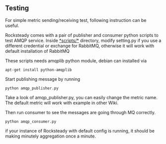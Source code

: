 ## Testing ##

For simple metric sending/receiving test, following instruction can be useful.

Rocksteady comes with a pair of publisher and consumer python scripts to test AMQP service.  Inside [\*scripts/\*](http://rocksteady.googlecode.com/svn/trunk/scripts/) directory, modify setting.py if you use a different credential or exchange for RabbitMQ, otherwise it will work with default installation of RabbitMQ

These scripts needs amqplib  python module, debian can installed via

`apt-get install python-amqplib`

Start publishing message by running
```
python amqp_publisher.py
```

Take a look of amqp\_publisher.py, you can easily change the metric name.  The default metric will work with example in other Wiki.

Then run consumer to see the messages are going through MQ correctly.
```
python amqp_consumer.py
```

if your instance of Rocksteady with default config is running, it should be making minutely aggregation once a minute.